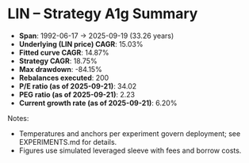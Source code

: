 # LIN – Strategy A1g Summary

- **Span**: 1992-06-17 → 2025-09-19 (33.26 years)
- **Underlying (LIN price) CAGR**: 15.03%
- **Fitted curve CAGR**: 14.87%
- **Strategy CAGR**: 18.75%
- **Max drawdown**: -84.15%
- **Rebalances executed**: 200
- **P/E ratio (as of 2025-09-21)**: 34.02
- **PEG ratio (as of 2025-09-21)**: 2.23
- **Current growth rate (as of 2025-09-21)**: 6.20%

Notes:

- Temperatures and anchors per experiment govern deployment; see EXPERIMENTS.md for details.
- Figures use simulated leveraged sleeve with fees and borrow costs.

